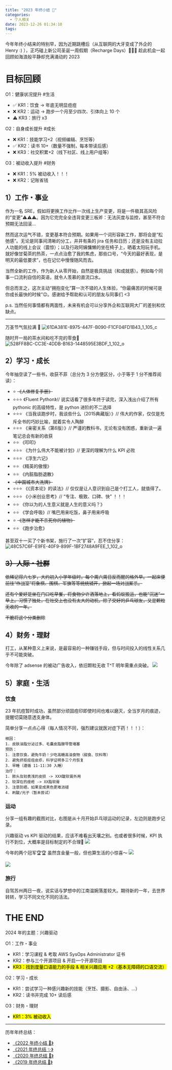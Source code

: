 ```yaml
---
title: "2023 年终小结 🎄"
categories:
  - 个人相关
date: 2023-12-26 01:34:10
tags:
---
```


今年年终小结来的特别早，因为近期跳槽后（从互联网的大牙变成了外企的 Henry :) ），正巧碰上新公司圣诞一周假期（Recharge Days）🎄🎄🎄 趁此机会一起回顾如海浪般平静却充满涌动的 2023

<!--more-->

# 目标回顾
O1：健康状况提升 #生活
- ✅ KR1：饮食 -> 年底无明显痘痘
- ❌ KR2：运动 -> 跑步一个月至少四次、引体向上 10 个 
- ⚠️ KR3：旅行 x3

O2：自身成长提升 #成长
- ❌ KR1：技能学习+2（视频编辑、烹饪等）
- ✅ KR2：读书 10+（数量不强制，每本带读后感）
- ❌ KR3：社交积累+2（线下社区、线上用户组等）

O3：被动收入提升 #财务
- ❌ KR1：5% 被动收入！！！
- ❌ KR2：记账省钱 

## 1）工作・事业
作为一名 SRE，假如将更换工作比作一次线上生产变更，将是一件极其高风险的“变更”⚠️⚠️⚠️。因为它完完全全违背变更三板斧：无法灰度与监控，甚至不符合预期无法回滚...

然而这次运气不错，变更基本符合预期。如果用一个词形容新工作，那将会是“松弛感”。无论是同事间清晰的分工，井井有条的 jira 任务和日历；还是没有主动拉人功能的线上会议（震惊）；以及行政阿姨慵懒的坐在椅子上，晒着太阳玩手机。就好像甘菊茶的热茶，一点点治愈了我的焦虑，那些口号，“今天的最好表现，是明天的最低要求”，也在记忆中慢慢随风而去。

当然全新的工作，作为新人从零开始，自然是极具挑战（和成就感）。例如每个同事一口流利自信的英语，就令人羡慕的直流口水。

但总而言之，这次主动“拥抱变化”算一次不错的人生体验，“你最痛苦的时候可是你成长最快的时候”😉。感谢给予帮助和认可的朋友与同事们 <3

p.s. 当然任何事情都有两面性，未来有机会可以分享外企和互联网大厂的差别和优缺点。

---

万圣节气氛拉满 🎃
![61DA381E-8975-447F-B090-F1CF04FD1B43_1_105_c](../images/blog/2021-09-04-jvm-note/61DA381E-8975-447F-B090-F1CF04FD1B43_1_105_c.jpeg)

随时开一局的茶水间和吃不完的零食🏓
![528FF8BC-CC3E-4DDB-B163-1448595E3BDF_1_102_o](../images/blog/2021-09-04-jvm-note/528FF8BC-CC3E-4DDB-B163-1448595E3BDF_1_102_o.jpeg)

## 2）学习・成长
今年抽空读了一些书，收获不菲（总分为 3 分方便区分，小于等于 1 分不推荐阅读）：
- ⭐️ ~~《人体修复手册》~~
- ⭐️⭐️⭐️ 《Fluent Python》// 说实话看了很多年终于读完，深入浅出介绍了所有 pythonic 的高级特性，是 python 进阶的不二选择
- ⭐️⭐️⭐️ 《当我谈跑步时，我谈些什么（2015典藏版）》// 伟大的作家，仅仅是充斥全书的巧妙比喻，就着实令人陶醉
- ⭐️⭐️⭐️ 《亲密关系（第6版）》// 严谨的教科书，无论有没有困惑，重新读一遍笔记总会有新的收获
- ⭐️⭐️ 《叩叩》
- ⭐️⭐️⭐️ 《为什么伟大不能被计划》// 更深的理解为什么 KPI 必败
- ⭐️⭐️⭐️ 《浮生六记》
- ⭐️⭐️ 《精英的傲慢》
- ⭐️⭐️ 《内脏脂肪退散》
- ~~《中国城市大洗牌》~~
- ⭐️⭐️⭐️ 《《资本论》的读法》// 仅仅是让人意识到自己是个打工人，就值得了。
- ⭐️⭐️⭐️ 《小米创业思考》// “专注、极致、口碑、快” ！！！
- ⭐️⭐️ 《你以为的人生意义就是人生的意义吗？》
- ⭐️⭐️ 《学会呼吸》// 嘴巴用来吃饭，鼻子用来呼吸
- ⭐️ ~~《怎样才能不杀死你的植物》~~
- ⭐️⭐️ 《跑步治愈》

甚至双十一买了个新书架，施行了一次“扩容”，忍不住分享：
![48C57C6F-E9FE-40F9-899F-1BF2748A9FEE_1_102_o](../images/blog/2021-09-04-jvm-note/48C57C6F-E9FE-40F9-899F-1BF2748A9FEE_1_102_o.jpeg)

## ~~3）人际・社群~~
~~依稀记得六七岁，大约初入小学年级时，每个周六周日反而醒的格外早。一起床便前往“作战室”将象棋、围棋、军旗等等统统铺开，掀起一场对战厮杀。~~

~~还有个爱好是坐在门口吃早餐，将食物少许洒落地上，看蚂蚁搬运，也能“沉迷”一早上。习惯了独处，在社交上也没有太大的动机，除了交好的乒乓球友，又是颗粒无收的一年。~~

~~干脆将这个分类删除~~

## 4）财务・理财
打工，从某种意义上来说，是最容易的一种赚钱手段，但与时间投入的线性关系几乎不可能突破。

今年除了 adsense 的被动广告收入，依旧颗粒无收 T^T 明年需重点突破。
![](../images/blog/2021-09-04-jvm-note/17035208300586.jpg)

## 5）家庭・生活

### 饮食
23 年抗痘暂时成功，虽然部分顽固痘印即使时间也难以磨灭，全当岁月的痕迹，提醒切莫随意透支身体。

简单分享一点点心得（每人情况不同，强烈建议就医对症下药！！！）：
```
根因：
1. 皮肤油脂分泌过多、毛囊皮脂腺导管堵塞
预防：
1. 注意饮食，避免牛奶！少吃高糖高油食物（甜食、饮料等）
2. 避免挤抠痘痘皮疹，科学证明多三个月恢复
3. 早睡（遵循 11-11:30 入睡）
治疗：
1. 脓头及较表浅的皮损 -> XXX酸软膏外用
2. 较深在的痤疮 -> XX脂软膏
3. 注意防晒，如果变成黑色更难消褪
4. 刷酸/光子（暂未尝试）
```

### 运动
分享一组有趣的截图对比，右图是从十月开始乒乓球运动的记录，左边则是跑步记录。

兴趣驱动 vs KPI 驱动的结果，应该不难看出天壤之别。也或者很多时候，KPI 执行不到位，大概率是目标制定的不合理🤔
![](../images/blog/2021-09-04-jvm-note/17035219868069.jpg)

今年的两个冠军🏆🏆 虽然含金量一般，但也算生活的小惊喜～
![](../images/blog/2021-09-04-jvm-note/17035228678549.jpg)

![](../images/blog/2021-09-04-jvm-note/17035229032524.jpg)

### 旅行
自驾苏州两日一夜，说实话与梦想中的江南温婉落差较大。期待新的一年，去世界转转，学习不同文化不同的活法。

# THE END
2024 年的主题：兴趣驱动

O1：工作・事业
- KR1：学习课程 & 考取 AWS SysOps Administrator 证书
- KR2：参与三个开源项目 & 开启一个开源项目
- <mark>KR3：找到度量口语能力的手段 & 相关兴趣应用 +2（基本无障碍的口语交流）</mark>

O2：学习・成长
- KR1：尝试学习一种感兴趣新的技能（烹饪、摄影、自由泳、...）
- KR2：读书并完成 10+ 读后感

O3：财务・理财
- <mark>KR1：3% 被动收入</mark>

---

历年年终总结：
- [《2022 年终小结 🐯》](/blog/20230122/2022-summary/)
- [《2021 年终总结 ✨》](/blog/20220101/2021-daya-summary/)
- [《2020 年终总结 🥳》](/blog/20210228/2020-summary/)
- [《2019 年终总结 🎉》](/blog/20200119/2019-summary/)